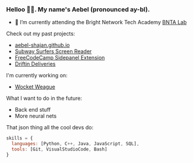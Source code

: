 ### Helloo 🙋‍♂️. My name's Aebel (pronounced ay-bl).


* 🌱 I’m currently attending the Bright Network Tech Academy [BNTA Lab](https://github.com/stars/Aebel-Shajan/lists/bright-network-tech-academy-lab)

Check out my past projects:
* [aebel-shajan.github.io](https://aebel-shajan.github.io)
* [Subway Surfers Screen Reader](https://chromewebstore.google.com/detail/subway-surfers-screen-rea/jcijfneifjnhbgahlokgkmpcnocgpegd)
* [FreeCodeCamp Sidepanel Extension](https://chromewebstore.google.com/detail/contents-panel-for-fcc/cmogdnmmkblhlbdbppfahmclekapmdjo)
* [Driftin Deliveries](https://drifitin-deliveries.vercel.app/)

I'm currently working on:
* [Wocket Weague](https://github.com/Aebel-Shajan/Wocket-Weague)

What I want to do in the future:
* Back end stuff
* More neural nets


That json thing all the cool devs do:
```javascript
skills = {
  languages: [Python, C++, Java, JavaScript, SQL],
  tools: [Git, VisualStudioCode, Bash]
}
```



<!--
**Aebel-Shajan/Aebel-Shajan** is a ✨ _special_ ✨ repository because its `README.md` (this file) appears on your GitHub profile.

Here are some ideas to get you started:

- 🔭 I’m currently working on ...
- 
- 👯 I’m looking to collaborate on ...
- 🤔 I’m looking for help with ...
- 💬 Ask me about ...
- 📫 How to reach me: ...
- 😄 Pronouns: ...
- ⚡ Fun fact: ...
-->
